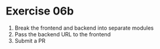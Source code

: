 # Exercise 06b

1. Break the frontend and backend into separate modules
1. Pass the backend URL to the frontend
1. Submit a PR




